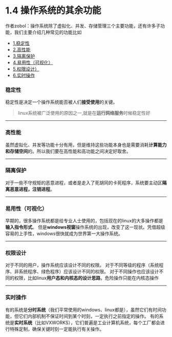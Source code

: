 # 1.4 操作系统的其余功能

作者zobol：操作系统除了虚拟化、并发、存储管理三个主要功能，还有许多子功能，我们主要介绍几种常见的功能比如
* [1.稳定性](#稳定性)    
* [2.高性能](#高性能)  
* [3.隔离保护](#隔离保护)  
* [4.易用性（可视化）](#易用性可视化)  
* [5.权限设计）](#权限设计)  
* [6.实时操作](#实时操作)  


### 稳定性
稳定性是决定一个操作系统能否被人们**接受使用**的关键。
>linux系统被广泛使用的原因之一,就是在**运行网络服务**时候稳定性好

* * *

### 高性能
虽然虚拟化、并发等功能十分有用，但是维持这些功能本身也是需要消耗**计算能力和存储空间**的。所以我们要在高性能和高功能之间决定好取舍。

* * *

### 隔离保护
对于一些不守规矩的恶意进程，或者是走入了死胡同的卡死程序，系统要主动区**隔离恶意进程，注销进程**。

* * *

### 易用性（可视化）
早期的，很多操作系统都是给专业人士使用的，包括现在的linux的大多操作都是**输入指令形式**。
但是**windows视窗**操作系统的出现，改变了这一现状。凭借超级容易的上手性，windows很快就成为世界第一大操作系统。

* * *

### 权限设计
对于不同的用户，操作系统应该设计不同的权限。
对于不同等级的程序（系统程序、非系统程序、绿色程序）应该设计不同的权限。
对于不同操作也应该设计不同的权限，比如linux**用户态和内核态的设计思路**，危险操作只能在内核态操作

* * *

### 实时操作
有的系统是**分时系统**（我们平常使用的windows、linux都是），虽然它们有时间功能，但它们内部机制不保证时间到某个时刻，一定执行之前指定的操作。
有的系统是**实时系统**（比如VXWORKS），它们普遍是工业计算机系统，每个工厂都会进行特殊定制，确保关键时刻一定能执行有关操作。